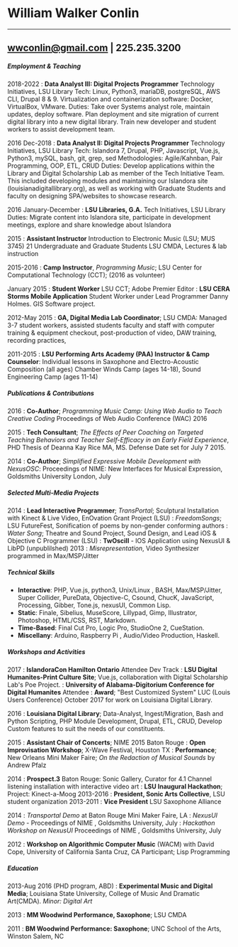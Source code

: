 William Walker Conlin
============
--------------------
 wwconlin@gmail.com | 225.235.3200
-------------------

##### Employment & Teaching

2018-2022 :  **Data Analyst III: Digital Projects Programmer** Technology Initiatives, LSU Library
Tech: Linux, Python3, mariaDB, postgreSQL, AWS CLI, Drupal 8 & 9. 
Virtualization and containerization software: Docker, VirtualBox, VMware.
Duties: Take over Systems analyst role, maintain updates, deploy software. Plan deployment and site migration of current digital library into a new digital library. Train new developer and student workers to assist development team.

2016 Dec-2018 :  **Data Analyst II: Digital Projects Programmer** Technology Initiatives, LSU Library
Tech: Islandora 7, Drupal, PHP, Javascript, Vue.js, Python3, mySQL, bash, git, grep, sed
Methodologies: Agile/Kahnban, Pair Programming, OOP, ETL, CRUD
Duties: Develop applications within the Library and Digital Scholarship Lab as member of the Tech Initiative Team. This included developing modules and maintaining our Islandora site (louisianadigitallibrary.org), as well as working with Graduate Students and faculty on designing SPA/websites to showcase research.

2016 January-December
:   **LSU Libraries, G.A.** Tech Initiatives, LSU Library
Duties: Migrate content into Islandora site, participate in development meetings, explore and share knowledge about Islandora

2015
:   **Assistant Instructor** Introduction to Electronic Music (LSU; MUS 3745)
  21 Undergraduate and Graduate Students LSU CMDA, Lectures & lab instruction

2015-2016
: **Camp Instructor**, *Programming Music*; LSU Center for Computational Technology (CCT); (2016 as volunteer)

January 2015
:   **Student Worker** LSU CCT; Adobe Premier Editor
:   **LSU CERA Storms Mobile Application** Student Worker under Lead Programmer Danny Holmes. GIS Software project.

2012-May 2015
:   **GA, Digital Media Lab Coordinator**; LSU CMDA: Managed 3-7 student workers, assisted students faculty and staff with computer training & equipment checkout, post-production of video, DAW training, recording practices,

2011-2015
:   **LSU Performing Arts Academy (PAA) Instructor & Camp Counselor**:
  Individual lessons in Saxophone and Electro-Acoustic Composition (all ages)
Chamber Winds Camp (ages 14-18), Sound Engineering Camp (ages 11-14)

##### Publications & Contributions

2016
: **Co-Author**; *Programming Music Camp: Using Web Audio to Teach Creative Coding* Proceedings of Web Audio Conference (WAC) 2016

2015
: **Tech Consultant**; *The Effects of Peer Coaching on Targeted Teaching Behaviors and Teacher Self-Efficacy in an Early Field Experience*, PHD Thesis of Deanna Kay Rice MA, MS. Defense Date set for July 7 2015. 

2014
: **Co-Author**; *Simplified Expressive Mobile Development with NexusOSC*: Proceedings of NIME: New Interfaces for Musical Expression, Goldsmiths University London, July

##### Selected Multi-Media Projects

2014
: **Lead Interactive Programmer**; *TransPortal*; Sculptural Installation with Kinect & Live Video, EnOvation Grant Project (LSU) 
: *FreedomSongs*; LSU FutureFest, Sonification of poems by non-gender conforming authors 
: *Water Song*; Theatre and Sound Project, Sound Design, and Lead iOS & Objective C Programmer (LSU)
: **TwOscill** - IOS Application using NexusUI & LibPD (unpublilshed)
2013
: *Misrepresentation*, Video Synthesizer programmed in Max/MSP/Jitter

##### Technical Skills

- **Interactive**: PHP, Vue.js, python3, Unix/Linux , BASH, Max/MSP/Jitter, Super Collider, PureData, Objective-C, Csound, ChucK, JavaScript, Processing, Gibber, Tone.js, nexusUI, Common Lisp.
- **Static**: Finale, Sibelius, MuseScore, Lillypad, Gimp, Illustrator, Photoshop, HTML/CSS, RST, Markdown.
- **Time-Based**: Final Cut Pro, Logic Pro, StudioOne 2, CueStation.
- **Miscellany**: Arduino, Raspberry Pi , Audio/Video Production, Haskell.

##### Workshops and Activities
2017
: **IslandoraCon Hamilton Ontario** Attendee Dev Track
: **LSU Digital Humanites-Print Culture Site**; Vue.js, collaboration with Digital Scholarship Lab's Poe Project.
: **University of Alabama-Digitorium Conference for Digital Humanites** Attendee
: **Award**; "Best Customized System" LUC (Louis Users Conference) October 2017 for work on Louisiana Digital Library.

2016
: **Louisiana Digital Library**; Data-Analyst, Ingest/Migration, Bash and Python Scripting, PHP Module Development, Drupal, ETL, CRUD, Develop Custom features to suit the needs of our constituents. 


2015
: **Assistant Chair of Concerts**; NIME 2015 Baton Rouge
: **Open Improvisation Workshop**; X-Wave Festival, Houston TX
: **Performance**; New Orleans Mini Maker Faire; *On the Redaction of Musical Sounds* by Andrew Pfalz
  
2014
: **Prospect.3** Baton Rouge: Sonic Gallery,  Curator for 4.1 Channel listening installation with interactive video art
: **LSU Inaugural Hackathon**; Project: Kinect-a-Moog
2013-2016
: **President, Sonic Arts Collective**, LSU student organization 
2013-2011
: **Vice President** LSU Saxophone Alliance

2014
: *Transportal Demo* at Baton Rouge Mini Maker Faire, LA
: *NexusUI Demo* - Proceedings of NIME , Goldsmiths University, July
: *Hackathon Workshop on NexusUI* Proceedings of NIME , Goldsmiths University, July


2012
: **Workshop on Algorithmic Computer Music** (WACM) with David Cope, University of  California Santa Cruz, CA Participant; Lisp Programming


#####   Education


2013-Aug 2016 (PHD program, ABD)
:   **Experimental Music and Digital Media**; Louisiana State University, College of Music And Dramatic Art(CMDA). *Minor: Digital Art*

2013
:   **MM Woodwind Performance, Saxophone**; LSU CMDA

2011
:   **BM Woodwind Performance: Saxophone**; UNC School of the Arts, Winston Salem, NC

